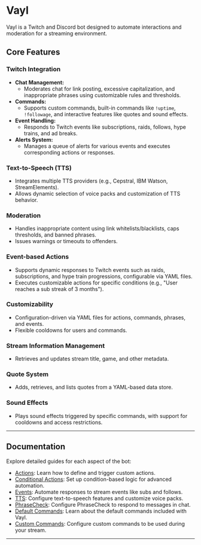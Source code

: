 # Vayl

Vayl is a Twitch and Discord bot designed to automate interactions and moderation for a streaming environment.

## Core Features

### Twitch Integration
- **Chat Management:**
  - Moderates chat for link posting, excessive capitalization, and inappropriate phrases using customizable rules and thresholds.
- **Commands:**
  - Supports custom commands, built-in commands like `!uptime`, `!followage`, and interactive features like quotes and sound effects.
- **Event Handling:**
  - Responds to Twitch events like subscriptions, raids, follows, hype trains, and ad breaks.
- **Alerts System:**
  - Manages a queue of alerts for various events and executes corresponding actions or responses.

### Text-to-Speech (TTS)
- Integrates multiple TTS providers (e.g., Cepstral, IBM Watson, StreamElements).
- Allows dynamic selection of voice packs and customization of TTS behavior.

### Moderation
- Handles inappropriate content using link whitelists/blacklists, caps thresholds, and banned phrases.
- Issues warnings or timeouts to offenders.

### Event-based Actions
- Supports dynamic responses to Twitch events such as raids, subscriptions, and hype train progressions, configurable via YAML files.
- Executes customizable actions for specific conditions (e.g., "User reaches a sub streak of 3 months").

### Customizability
- Configuration-driven via YAML files for actions, commands, phrases, and events.
- Flexible cooldowns for users and commands.

### Stream Information Management
- Retrieves and updates stream title, game, and other metadata.

### Quote System
- Adds, retrieves, and lists quotes from a YAML-based data store.

### Sound Effects
- Plays sound effects triggered by specific commands, with support for cooldowns and access restrictions.

---

## **Documentation**

Explore detailed guides for each aspect of the bot:

- [Actions](guide/actions.md): Learn how to define and trigger custom actions.
- [Conditional Actions](guide/conditional-actions.md): Set up condition-based logic for advanced automation.
- [Events](guide/events.md): Automate responses to stream events like subs and follows.
- [TTS](guide/tts.md): Configure text-to-speech features and customize voice packs.
- [PhraseCheck](guide/phrasecheck.md): Configure PhraseCheck to respond to messages in chat.
- [Default Commands](guide/default-commands.md): Learn about the default commands included with Vayl.
- [Custom Commands](guide/custom-commands.md): Configure custom commands to be used during your stream.
---
